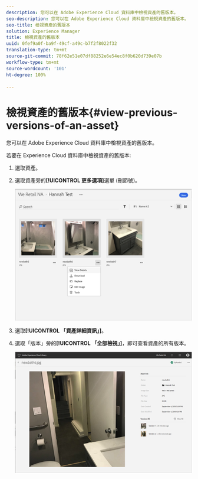 ```yaml
---
description: 您可以在 Adobe Experience Cloud 資料庫中檢視資產的舊版本。
seo-description: 您可以在 Adobe Experience Cloud 資料庫中檢視資產的舊版本。
seo-title: 檢視資產的舊版本
solution: Experience Manager
title: 檢視資產的舊版本
uuid: 0fef9a0f-ba9f-49cf-a49c-b7f2f8022f32
translation-type: tm+mt
source-git-commit: 78f62e51e07df88252e6e54ec8f0b620d739e07b
workflow-type: tm+mt
source-wordcount: '101'
ht-degree: 100%

---
```



# 檢視資產的舊版本{#view-previous-versions-of-an-asset}

您可以在 Adobe Experience Cloud 資料庫中檢視資產的舊版本。

若要在 Experience Cloud 資料庫中檢視資產的舊版本:

1. 選取資產。
1. 選取資產旁的&#x200B;**[!UICONTROL 更多選項]**&#x200B;選單 (刪節號)。

   ![](assets/library_asset_options.png)

1. 選取&#x200B;**[!UICONTROL 「資產詳細資訊」]**。
1. 選取「版本」旁的&#x200B;**[!UICONTROL 「全部檢視」]**，即可查看資產的所有版本。

   ![](assets/library_details_versions.png)

